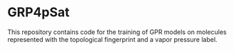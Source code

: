 # GRP4pSat
This repository contains code for the training of GPR models on molecules represented with the topological fingerprint and a vapor pressure label.

